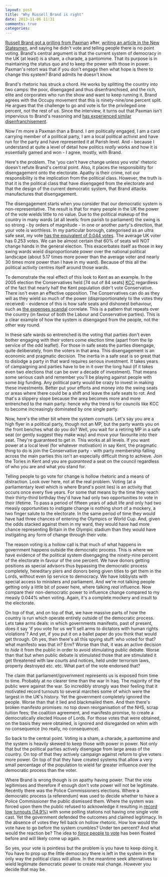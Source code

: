 ```yaml
---
layout: post
title: "Why Russell Brand is right"
date: 2013-11-06 11:31
comments: true
categories: 
---
```


[Russell Brand got a grilling from Paxman][Newsnight] after, [writing an article in the New Statesmen](http://www.newstatesman.com/politics/2013/10/russell-brand-on-revolution), and saying he didn't vote and telling people there is no point voting. Brand's central argument is that the current system of democracy in the UK (at least) is a sham, a charade, a pantomime.  That its purpose is in maintaining the status quo and to keep the power with those in power.  Paxman's retort was that if you don't engage then what hope is there to change this system?  Brand admits he doesn't know.

Brand's rhetoric has struck a chord.  He works by splitting the country into two camps: the poor, disengaged and thus disenfranchised, and the rich, elite and corporates who run the show and want to keep running it.  Brand agrees with the Occupy movement that this is ninety-nine/one percent split.  He argues that the challenge to go and vote is for the privileged one percent, not the rest of us.  Since the interview, it turns out that Paxman isn't impervious to Brand's reasoning and [has experienced similar disenfranchisement][Paxman].  

Now I'm more a Paxman than a Brand.  I _am_ politically engaged, I am a card carrying member of a political party, I am a local political activist and have run for the party and have represented it at Parish level.  And - because I understand at quite a level of detail how politics _really_ works and how it is essentially gamed and won - I agree, mostly, with Brand.

Here's the problem.  The 'you can't have change unless you vote' rhetoric doesn't refute Brand's central point.  Also, it places the responsibility for disengagement onto the electorate.  Apathy is their crime, not our responsibility is the implication from the political class.  However, the truth is that it is the political class that have disengaged from the electorate and that the design of the current democratic system, that Brand attacks manufactures that disengagement.

The disengagement starts when you consider that our democratic system is non-representative.  The result is that for many people in the UK the power of the vote wields little to no value.  Due to the political makeup of the country in many wards (at all levels: from parish to parliament) the swing is so strong - by orders of magnitude - in one or another party's direction, that your vote is worthless.  In my particular borough, categorised as an ultra safe seat, my vote [has the equivalent of 0.044 votes](http://www.voterpower.org.uk/tonbridge-malling).  The average UK voter has 0.253 votes. We can be almost certain that 60% of seats will NOT change hands in the general election.  This exacerbates itself as those in key swing wards wield disproportionate power over the national political landscape (about 5.17 times more power than the average voter and nearly 30 times more power than I have in my ward).  Because of this all the political activity centres itself around those wards.

To demonstrate the real effect of this look to Kent as an example. In the 2005 election the Conservatives held [74 out of 84 seats] [KCC] regardless of the fact that nearly half the Kent population didn't vote Conservative.  There isn't even an effective opposition.  The Conservatives can do as they will as they wield so much of the power (disproportionately to the votes they received) - evidence of this is how safe seats and dishonest behaviour, such as [the expenses scandal](http://markreckons.blogspot.co.uk/2009/05/mps-expenses-and-safe-seats-correlation.html) correlate. This is a pattern that repeats over the country (in favour of both the Labour and Conservative parties). This is a clear example of how the system is disengaged from the people, not the other way round.

In these safe wards so entrenched is the voting that parties don't even bother engaging with their voters come election time (apart from the lip service of the odd leaflet).    For those in safe seats the parties disengage, quite deliberately, from the voters in that area.  This disengagement is an economic and pragmatic decision.  The inertia in a safe seat is so great that to dislodge a party in that ward requires serious investment.  It takes years of campaigning and parties have to be in it over the long haul (if it takes even two elections that can be over a decade of investment).  That means some serious cash and remember you'll be playing against people with some _big_ funding.  Any political party would be crazy to invest in making these investments.  Better put your efforts and money into the swing seats or areas where there could be a shift and leave the safe seats to rot.  And that's a slippery slope because the area becomes more and more entrenched to the main party: hence why the trend is for councils like KCC to become increasingly dominated by one single party.

Now, here's the other bit where the system corrupts.  Let's say you are a high flyer in a political party, though not an MP, but the party wants you on the front benches what do you do?  Well, you wait for a retiring MP in a safe seat (or gently suggest they make way) and move your favourite into their seat.  They're guaranteed to get in.  This works at all levels.  If you want power at a local level (for whatever motivation) in say Kent, the pragmatic thing to do is join the Conservative party - with party membership falling across the main parties this isn't an especially difficult thing to achieve.  Join the Tories in Kent and you are _guaranteed_ a seat on the council regardless of who you are and what you stand for.

Telling people to go vote for change is hollow rhetoric and a means of distraction.  Look over here, not at the real problem.  Voting (at a parliamentary level which is where Brand's point lies) is an activity that occurs once every five years.  For some that means by the time they reach their thirty-third birthday they'd have had only two opportunities to vote in their lifetime.  To pass a period of fifteen years of adult life and only had two measly opportunities to instigate change is nothing short of a mockery, a two finger salute to the electorate.  In the same period of time they would have had three chances of entering the Olympics or World Cup.  And, given the odds stacked against them in my ward, they would have had more chance representing Britain in the Olympic stadium than they would have instigating any form of change through their vote.

The reason voting is a hollow call is that much of what happens in government happens outside the democratic process.  This is where we have evidence of the political system disengaging the ninety-nine percent of the electorate in favour of the one percent.  We have donors getting positions as special advisors thus bypassing the democratic process completely, hereditary piers and donors being given titles to get them in the Lords, without even lip service to democracy.  We have lobbyists with special access to ministers and parliament. And we're not talking people getting only a little bit of power here, where talking _real_ influence.  Now compare their non-democratic power to influence change compared to my measly 0.044% when voting.  Again, it's a complete mockery and insult to the electorate.

On top of that, and on top of that, we have massive parts of how the country is run which operate entirely outside of the democratic process.  Lets take arms deals: in which governments manifesto, past of present, does it say 'if you vote for us we'll sell arms to dictators with human rights violations'?  And yet, if you put it on a ballet paper do you think that would get through.  Oh yes, then there's all this spying stuff: who voted for that? what manifesto was that in? Erm?  Worse than that, it was an active decision to _hide_ it from the public in order to avoid stimulating public debate.  Worse than that but when public debate is stimulated those that are stimulated it get threatened with law courts and notices, held under terrorism laws, property destroyed etc. etc.  What part of the vote endorsed that?

The claim that parliament/government represents us is exposed from time to time.  Probably at no clearer time than the war in Iraq.  The majority of the public were against the war.  So incredibly strongly was their feeling that it motivated record turnouts to several marches some of which were the largest in the UK's history.  Yet the government completely ignored the people.  Worse than that it lied and blackmailed them.  And then there's broken manifesto promises: no top down reorganisation of the NHS, scrap tuition fees; the coalition agreement, and manifesto promise, to create a democratically elected House of Lords.  For those votes that were obtained, on the basis they were obtained, is ignored and disregarded on whim with no consequence (no really, no consequence).

So back to the central point.  Voting is a sham, a charade, a pantomime and the system is heavily skewed to keep those with power in power.  Not only that but the political parties actively disengage from large areas of the country.  On top of that they actively campaign against reform to give voters more power.  On top of that they have created systems that allow a very small percentage of the population to wield far greater influence over the democratic process than the voter.

Where Brand is wrong though is on apathy having power.  That the vote legitimises and therefore if enough don't vote power will not be legitimate.  Recently there was the Police Commissioners elections.  Where a democratic process (a referendum) was used to decide whether to have a Police Commissioner the public dismissed them.  Where the system was forced upon them the public refused to acknowledge it resulting in [record low turnouts (14.9%)](http://www.bbc.co.uk/news/uk-20352539) with some polling stations not having one single vote cast.  Yet the government defended the outcomes and claimed legitimacy.  In the absence of votes they fell back on hollow rhetoric.  How low would the vote have to go before the system crumbles? Under ten percent?  And what would the reaction be? The idea to [_force_ people to vote][forcevote] has been floated before and will likely come up again.

So yes, your vote is pointless but the problem is you have to keep doing it.  You have to prop up the little democracy there is left in the system in the only way the political class will allow.  In the meantime seek alternatives to wield legitimate democratic power to create real change.  However you decide that may be.

[Newsnight]: http://www.youtube.com/watch?v=3YR4CseY9pk
[Paxman]: http://www.theguardian.com/media/2013/nov/05/paxman-politics-russell-brand-voting
[KCC]: http://www.kent.gov.uk/Kcc.eGov.Elections.Public.Site/CountyPage.aspx
[forcevote]: http://www.bbc.co.uk/news/uk-23832607